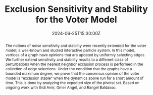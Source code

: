---
title: Exclusion Sensitivity and Stability for the Voter Model

event: Probability seminar
event_url: https://www-fourier.ujf-grenoble.fr/?q=fr/content/daniel-de-la-riva

location: Institut Fourier - Grenoble

summary: We consider the Voter Model where the clock rings perform the exclusion process.
abstract: 'The notions of noise sensitivity and stability were recently extended for the voter model, a well-known and studied interactive particle system. In this model, vertices of a graph have opinions that are updated by uniformly selecting edges. We further extend sensitivity and stability results to a different class of perturbations when the nearest neighbor exclusion process is performed in the collection of edge selections. Under the condition that the graphs have a bounded maximum degree, we prove that the consensus opinion of the voter model is "exclusion stable" when the dynamics above run for a short amount of time. This is done by analyzing the expected size of the pivotal set. Based on ongoing work with Gidi Amir, Omer Angel, and Rangel Baldasso.'

# Talk start and end times.
#   End time can optionally be hidden by prefixing the line with `#`.
date: '2024-06-25T15:30:00Z'
date_end: '2024-06-25T16:30:00Z'
all_day: false

# Schedule page publish date (NOT talk date).
publishDate: '2017-01-01T00:00:00Z'

authors:
  - admin

tags: []

# Is this a featured talk? (true/false)
featured: false
---